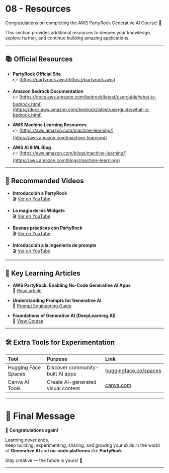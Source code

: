 # 08 - Resources

Congratulations on completing the AWS PartyRock Generative AI Course! 🎉

This section provides additional resources to deepen your knowledge, explore further, and continue building amazing applications.

---

## 📚 Official Resources

- **PartyRock Official Site**  
👉 [https://partyrock.aws](https://partyrock.aws)

- **Amazon Bedrock Documentation**  
👉 [https://docs.aws.amazon.com/bedrock/latest/userguide/what-is-bedrock.html](https://docs.aws.amazon.com/bedrock/latest/userguide/what-is-bedrock.html)

- **AWS Machine Learning Resources**  
👉 [https://aws.amazon.com/machine-learning/](https://aws.amazon.com/machine-learning/)

- **AWS AI & ML Blog**  
👉 [https://aws.amazon.com/blogs/machine-learning/](https://aws.amazon.com/blogs/machine-learning/)

---

## 🎥 Recommended Videos

- **Introducción a PartyRock**  
🎬 [Ver en YouTube](https://youtu.be/enVMvlcyMMc)

- **La magia de los Widgets**  
🎬 [Ver en YouTube](https://youtu.be/gOdO9ncg5Ns)

- **Buenas prácticas con PartyRock**  
🎬 [Ver en YouTube](https://youtu.be/7Vyzb-mKZ04)

- **Introducción a la ingeniería de prompts**  
🎬 [Ver en YouTube](https://youtu.be/lOAbUdcryek)

---

## 🧠 Key Learning Articles

- **AWS PartyRock: Enabling No-Code Generative AI Apps**  
📰 [Read article](https://aws.amazon.com/blogs/machine-learning/introducing-partyrock-build-generative-ai-apps-without-writing-code/)

- **Understanding Prompts for Generative AI**  
📰 [Prompt Engineering Guide](https://www.promptingguide.ai/)

- **Foundations of Generative AI (DeepLearning.AI)**  
📰 [View Course](https://www.deeplearning.ai/short-courses/generative-ai/)

---

## 🛠️ Extra Tools for Experimentation

| Tool | Purpose | Link |
|:-----|:--------|:-----|
| Hugging Face Spaces | Discover community-built AI apps | [huggingface.co/spaces](https://huggingface.co/spaces) |
| Canva AI Tools | Create AI-generated visual content | [canva.com](https://www.canva.com/ai-tools/) |

---

# 🏁 Final Message

🎉 **Congratulations again!**

Learning never ends.  
Keep building, experimenting, sharing, and growing your skills in the world of **Generative AI** and **no-code platforms** like **PartyRock**.

Stay creative — the future is yours! 🚀

---
